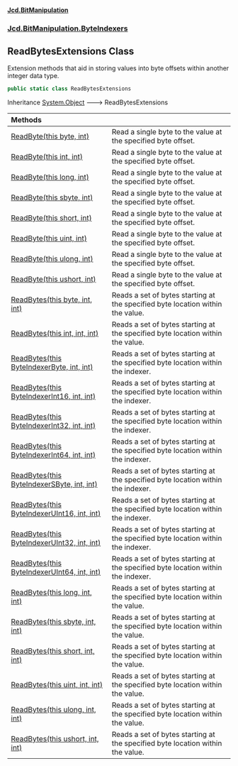 #### [Jcd.BitManipulation](index.md 'index')
### [Jcd.BitManipulation.ByteIndexers](Jcd.BitManipulation.ByteIndexers.md 'Jcd.BitManipulation.ByteIndexers')

## ReadBytesExtensions Class

Extension methods that aid in storing values into byte offsets within another integer data type.

```csharp
public static class ReadBytesExtensions
```

Inheritance [System.Object](https://docs.microsoft.com/en-us/dotnet/api/System.Object 'System.Object') &#129106; ReadBytesExtensions

| Methods | |
| :--- | :--- |
| [ReadByte(this byte, int)](Jcd.BitManipulation.ByteIndexers.ReadBytesExtensions.ReadByte(thisbyte,int).md 'Jcd.BitManipulation.ByteIndexers.ReadBytesExtensions.ReadByte(this byte, int)') | Read a single byte to the value at the specified byte offset. |
| [ReadByte(this int, int)](Jcd.BitManipulation.ByteIndexers.ReadBytesExtensions.ReadByte(thisint,int).md 'Jcd.BitManipulation.ByteIndexers.ReadBytesExtensions.ReadByte(this int, int)') | Read a single byte to the value at the specified byte offset. |
| [ReadByte(this long, int)](Jcd.BitManipulation.ByteIndexers.ReadBytesExtensions.ReadByte(thislong,int).md 'Jcd.BitManipulation.ByteIndexers.ReadBytesExtensions.ReadByte(this long, int)') | Read a single byte to the value at the specified byte offset. |
| [ReadByte(this sbyte, int)](Jcd.BitManipulation.ByteIndexers.ReadBytesExtensions.ReadByte(thissbyte,int).md 'Jcd.BitManipulation.ByteIndexers.ReadBytesExtensions.ReadByte(this sbyte, int)') | Read a single byte to the value at the specified byte offset. |
| [ReadByte(this short, int)](Jcd.BitManipulation.ByteIndexers.ReadBytesExtensions.ReadByte(thisshort,int).md 'Jcd.BitManipulation.ByteIndexers.ReadBytesExtensions.ReadByte(this short, int)') | Read a single byte to the value at the specified byte offset. |
| [ReadByte(this uint, int)](Jcd.BitManipulation.ByteIndexers.ReadBytesExtensions.ReadByte(thisuint,int).md 'Jcd.BitManipulation.ByteIndexers.ReadBytesExtensions.ReadByte(this uint, int)') | Read a single byte to the value at the specified byte offset. |
| [ReadByte(this ulong, int)](Jcd.BitManipulation.ByteIndexers.ReadBytesExtensions.ReadByte(thisulong,int).md 'Jcd.BitManipulation.ByteIndexers.ReadBytesExtensions.ReadByte(this ulong, int)') | Read a single byte to the value at the specified byte offset. |
| [ReadByte(this ushort, int)](Jcd.BitManipulation.ByteIndexers.ReadBytesExtensions.ReadByte(thisushort,int).md 'Jcd.BitManipulation.ByteIndexers.ReadBytesExtensions.ReadByte(this ushort, int)') | Read a single byte to the value at the specified byte offset. |
| [ReadBytes(this byte, int, int)](Jcd.BitManipulation.ByteIndexers.ReadBytesExtensions.ReadBytes(thisbyte,int,int).md 'Jcd.BitManipulation.ByteIndexers.ReadBytesExtensions.ReadBytes(this byte, int, int)') | Reads a set of bytes starting at the specified byte location within the value. |
| [ReadBytes(this int, int, int)](Jcd.BitManipulation.ByteIndexers.ReadBytesExtensions.ReadBytes(thisint,int,int).md 'Jcd.BitManipulation.ByteIndexers.ReadBytesExtensions.ReadBytes(this int, int, int)') | Reads a set of bytes starting at the specified byte location within the value. |
| [ReadBytes(this ByteIndexerByte, int, int)](Jcd.BitManipulation.ByteIndexers.ReadBytesExtensions.ReadBytes(thisJcd.BitManipulation.ByteIndexers.ByteIndexerByte,int,int).md 'Jcd.BitManipulation.ByteIndexers.ReadBytesExtensions.ReadBytes(this Jcd.BitManipulation.ByteIndexers.ByteIndexerByte, int, int)') | Reads a set of bytes starting at the specified byte location within the indexer. |
| [ReadBytes(this ByteIndexerInt16, int, int)](Jcd.BitManipulation.ByteIndexers.ReadBytesExtensions.ReadBytes(thisJcd.BitManipulation.ByteIndexers.ByteIndexerInt16,int,int).md 'Jcd.BitManipulation.ByteIndexers.ReadBytesExtensions.ReadBytes(this Jcd.BitManipulation.ByteIndexers.ByteIndexerInt16, int, int)') | Reads a set of bytes starting at the specified byte location within the indexer. |
| [ReadBytes(this ByteIndexerInt32, int, int)](Jcd.BitManipulation.ByteIndexers.ReadBytesExtensions.ReadBytes(thisJcd.BitManipulation.ByteIndexers.ByteIndexerInt32,int,int).md 'Jcd.BitManipulation.ByteIndexers.ReadBytesExtensions.ReadBytes(this Jcd.BitManipulation.ByteIndexers.ByteIndexerInt32, int, int)') | Reads a set of bytes starting at the specified byte location within the indexer. |
| [ReadBytes(this ByteIndexerInt64, int, int)](Jcd.BitManipulation.ByteIndexers.ReadBytesExtensions.ReadBytes(thisJcd.BitManipulation.ByteIndexers.ByteIndexerInt64,int,int).md 'Jcd.BitManipulation.ByteIndexers.ReadBytesExtensions.ReadBytes(this Jcd.BitManipulation.ByteIndexers.ByteIndexerInt64, int, int)') | Reads a set of bytes starting at the specified byte location within the indexer. |
| [ReadBytes(this ByteIndexerSByte, int, int)](Jcd.BitManipulation.ByteIndexers.ReadBytesExtensions.ReadBytes(thisJcd.BitManipulation.ByteIndexers.ByteIndexerSByte,int,int).md 'Jcd.BitManipulation.ByteIndexers.ReadBytesExtensions.ReadBytes(this Jcd.BitManipulation.ByteIndexers.ByteIndexerSByte, int, int)') | Reads a set of bytes starting at the specified byte location within the indexer. |
| [ReadBytes(this ByteIndexerUInt16, int, int)](Jcd.BitManipulation.ByteIndexers.ReadBytesExtensions.ReadBytes(thisJcd.BitManipulation.ByteIndexers.ByteIndexerUInt16,int,int).md 'Jcd.BitManipulation.ByteIndexers.ReadBytesExtensions.ReadBytes(this Jcd.BitManipulation.ByteIndexers.ByteIndexerUInt16, int, int)') | Reads a set of bytes starting at the specified byte location within the indexer. |
| [ReadBytes(this ByteIndexerUInt32, int, int)](Jcd.BitManipulation.ByteIndexers.ReadBytesExtensions.ReadBytes(thisJcd.BitManipulation.ByteIndexers.ByteIndexerUInt32,int,int).md 'Jcd.BitManipulation.ByteIndexers.ReadBytesExtensions.ReadBytes(this Jcd.BitManipulation.ByteIndexers.ByteIndexerUInt32, int, int)') | Reads a set of bytes starting at the specified byte location within the indexer. |
| [ReadBytes(this ByteIndexerUInt64, int, int)](Jcd.BitManipulation.ByteIndexers.ReadBytesExtensions.ReadBytes(thisJcd.BitManipulation.ByteIndexers.ByteIndexerUInt64,int,int).md 'Jcd.BitManipulation.ByteIndexers.ReadBytesExtensions.ReadBytes(this Jcd.BitManipulation.ByteIndexers.ByteIndexerUInt64, int, int)') | Reads a set of bytes starting at the specified byte location within the indexer. |
| [ReadBytes(this long, int, int)](Jcd.BitManipulation.ByteIndexers.ReadBytesExtensions.ReadBytes(thislong,int,int).md 'Jcd.BitManipulation.ByteIndexers.ReadBytesExtensions.ReadBytes(this long, int, int)') | Reads a set of bytes starting at the specified byte location within the value. |
| [ReadBytes(this sbyte, int, int)](Jcd.BitManipulation.ByteIndexers.ReadBytesExtensions.ReadBytes(thissbyte,int,int).md 'Jcd.BitManipulation.ByteIndexers.ReadBytesExtensions.ReadBytes(this sbyte, int, int)') | Reads a set of bytes starting at the specified byte location within the value. |
| [ReadBytes(this short, int, int)](Jcd.BitManipulation.ByteIndexers.ReadBytesExtensions.ReadBytes(thisshort,int,int).md 'Jcd.BitManipulation.ByteIndexers.ReadBytesExtensions.ReadBytes(this short, int, int)') | Reads a set of bytes starting at the specified byte location within the value. |
| [ReadBytes(this uint, int, int)](Jcd.BitManipulation.ByteIndexers.ReadBytesExtensions.ReadBytes(thisuint,int,int).md 'Jcd.BitManipulation.ByteIndexers.ReadBytesExtensions.ReadBytes(this uint, int, int)') | Reads a set of bytes starting at the specified byte location within the value. |
| [ReadBytes(this ulong, int, int)](Jcd.BitManipulation.ByteIndexers.ReadBytesExtensions.ReadBytes(thisulong,int,int).md 'Jcd.BitManipulation.ByteIndexers.ReadBytesExtensions.ReadBytes(this ulong, int, int)') | Reads a set of bytes starting at the specified byte location within the value. |
| [ReadBytes(this ushort, int, int)](Jcd.BitManipulation.ByteIndexers.ReadBytesExtensions.ReadBytes(thisushort,int,int).md 'Jcd.BitManipulation.ByteIndexers.ReadBytesExtensions.ReadBytes(this ushort, int, int)') | Reads a set of bytes starting at the specified byte location within the value. |
